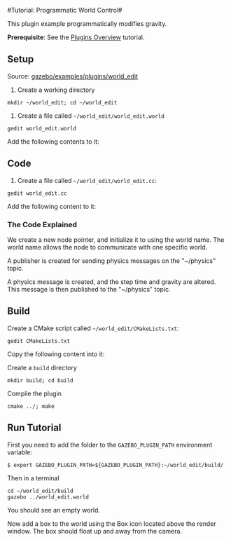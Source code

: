#Tutorial: Programmatic World Control#

This plugin example programmatically modifies gravity.

**Prerequisite**: See the [Plugins Overview](http://gazebosim.org/tutorials/?tut=plugins_hello_world) tutorial.

## Setup
Source: [gazebo/examples/plugins/world_edit](https://bitbucket.org/osrf/gazebo/src/gazebo_2.2/examples/plugins/world_edit)

1. Create a working directory

~~~
mkdir ~/world_edit; cd ~/world_edit
~~~

1. Create a file called `~/world_edit/world_edit.world`

~~~
gedit world_edit.world
~~~

Add the following contents to it:
<include src='http://bitbucket.org/osrf/gazebo/raw/gazebo_2.2/examples/plugins/world_edit/world_edit.world' />


## Code ##

1.  Create a file called `~/world_edit/world_edit.cc`:

~~~
gedit world_edit.cc
~~~

Add the following content to it:
<include from="/#include/" src='http://bitbucket.org/osrf/gazebo/raw/gazebo_2.2/examples/plugins/world_edit/world_edit.cc' />

### The Code Explained ###
<include from="@  * // Create a new transport node@" to="/node.*Init.*/" src='http://bitbucket.org/osrf/gazebo/raw/gazebo_2.2/examples/plugins/world_edit/world_edit.cc' />

We create a new node pointer, and initialize it to using the world name.
The world name allows the node to communicate with one specific world.
<include from="@  *// Create a publisher@" to="/Advertise.*/" src='http://bitbucket.org/osrf/gazebo/raw/gazebo_2.2/examples/plugins/world_edit/world_edit.cc' />

A publisher is created for sending physics messages on the "~/physics" topic.
<include from="/  * msgs::Physics physicsMsg/" to="/physicsPub.*Publish.*/" src='http://bitbucket.org/osrf/gazebo/raw/gazebo_2.2/examples/plugins/world_edit/world_edit.cc' />

A physics message is created, and the step time and gravity are altered.
This message is then published to the "~/physics" topic.

## Build ##
Create a CMake script called `~/world_edit/CMakeLists.txt`:


~~~
gedit CMakeLists.txt
~~~

Copy the following content into it:
<include src='http://bitbucket.org/osrf/gazebo/raw/gazebo_2.2/examples/plugins/world_edit/CMakeLists.txt' />

Create a `build` directory

~~~
mkdir build; cd build
~~~

Compile the plugin

~~~
cmake ../; make
~~~

## Run Tutorial ##

First you need to add the folder to the `GAZEBO_PLUGIN_PATH` environment variable:

~~~
$ export GAZEBO_PLUGIN_PATH=${GAZEBO_PLUGIN_PATH}:~/world_edit/build/
~~~

Then in a terminal

~~~
cd ~/world_edit/build
gazebo ../world_edit.world
~~~

You should see an empty world.

Now add a box to the world using the Box icon located above the render window.
The box should float up and away from the camera.
